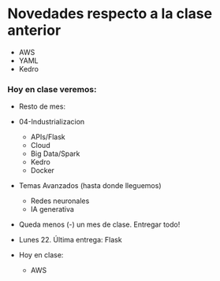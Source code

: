 # Novedades respecto a la clase anterior

* AWS
* YAML
* Kedro

### Hoy en clase veremos:

* Resto de mes:
* 04-Industrializacion
    * APIs/Flask
    * Cloud 
    * Big Data/Spark
    * Kedro
    * Docker

* Temas Avanzados (hasta donde lleguemos)
  * Redes neuronales
  * IA generativa

* Queda menos (-) un mes de clase. Entregar todo!

* Lunes 22. Última entrega: Flask

* Hoy en clase: 
  * AWS